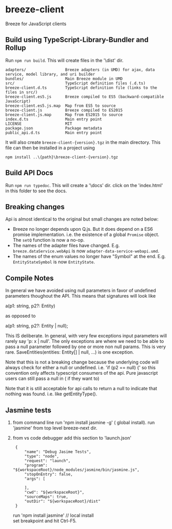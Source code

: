 # breeze-client
Breeze for JavaScript clients

## Build using TypeScript-Library-Bundler and Rollup
Run `npm run build`.  This will create files in the '\dist' dir.

    adapters/                 Breeze adapters (in UMD) for ajax, data service, model library, and uri builder
    bundles/                  Main Breeze module in UMD
    src/                      TypeScript definition files (.d.ts)
    breeze-client.d.ts        TypeScript definition file (links to the files in src/) 
    breeze-client.es5.js      Breeze compiled to ES5 (backward-compatible JavaScript)
    breeze-client.es5.js.map  Map from ES5 to source
    breeze-client.js          Breeze compiled to ES2015
    breeze-client.js.map      Map from ES2015 to source
    index.d.ts                Main entry point
    LICENSE                   MIT
    package.json              Package metadata
    public_api.d.ts           Main entry point

It will also create `breeze-client-{version}.tgz` in the main directory.  This file can then be installed in a project using

    npm install ..\{path}\breeze-client-{version}.tgz


## Build API Docs
Run `npm run typedoc`.  This will create a '\docs' dir. click on the 'index.html' in this folder to see the docs.

## Breaking changes
Api is almost identical to the original but small changes are noted below:

 - Breeze no longer depends upon Q.js.  But it does depend on a ES6 promise implementation. i.e. the existence of a global `Promise` object.  The `setQ` function is now a no-op.
 - The names of the adapter files have changed.  E.g. `breeze.dataService.webApi` is now `adapter-data-service-webapi.umd`.
 - The names of the enum values no longer have "Symbol" at the end.  E.g. `EntityStateSymbol` is now `EntityState`.

## Compile Notes
In general we have avoided using null parameters in favor of undefined parameters thoughout the API. This means that signatures will look like

a(p1: string, p2?: Entity)

as opposed to 

a(p1: string, p2?: Entity | null);

This IS deliberate.  In general, with very few exceptions input parameters will rarely say 'p: x | null'.  The only exceptions are where
we need to be able to pass a null parameter followed by one or more non null params.  This is very rare. SaveEntities(entities: Entity[] | null, ...)
is one exception. 

Note that this is not a breaking change because the underlying code will always check for either a null or undefined. i.e. 'if (p2 == null) {'
so this convention only affects typescript consumers of the api.  Pure javascript users can still pass a null in ( if they want to)

Note that it is still acceptable for api calls to return a null to indicate that nothing was found.  i.e. like getEntityType().  

## Jasmine tests 

1) from command line
    run 'npm install jasmine -g' ( global install).
    run 'jasmine'  from top level breeze-next dir.

2) from vs code debugger
    add this section to 'launch.json'
     
        {
            "name": "Debug Jasime Tests",
            "type": "node",
            "request": "launch",
            "program": "${workspaceRoot}/node_modules/jasmine/bin/jasmine.js",
            "stopOnEntry": false,
            "args": [
               
            ],
            "cwd": "${workspaceRoot}",
            "sourceMaps": true,
            "outDir": "${workspaceRoot}/dist"
        }    

    run 'npm install jasmine' // local install   
    set breakpoint and hit Ctrl-F5.     


